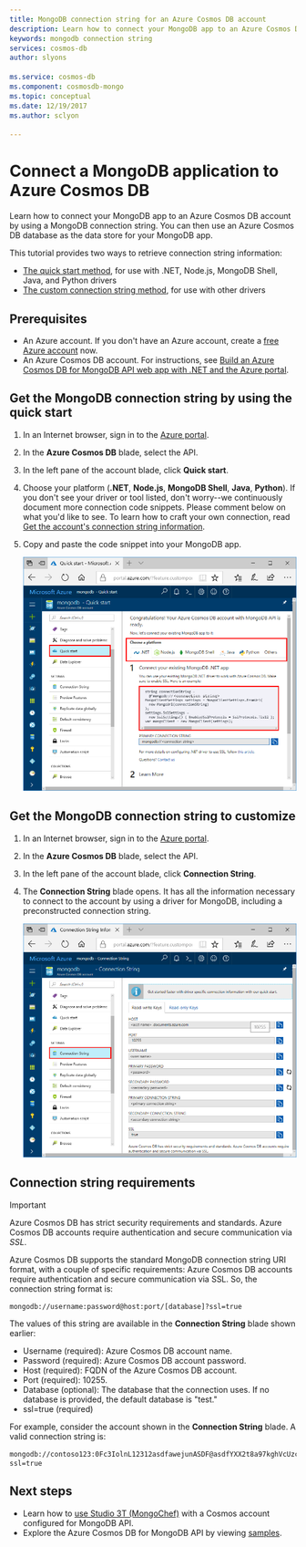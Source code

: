 ```yaml
---
title: MongoDB connection string for an Azure Cosmos DB account
description: Learn how to connect your MongoDB app to an Azure Cosmos DB account by using a MongoDB connection string.
keywords: mongodb connection string
services: cosmos-db
author: slyons

ms.service: cosmos-db
ms.component: cosmosdb-mongo
ms.topic: conceptual
ms.date: 12/19/2017
ms.author: sclyon

---
```


# Connect a MongoDB application to Azure Cosmos DB
Learn how to connect your MongoDB app to an Azure Cosmos DB account by using a MongoDB connection string. You can then use an Azure Cosmos DB database as the data store for your MongoDB app. 

This tutorial provides two ways to retrieve connection string information:

- [The quick start method](#QuickstartConnection), for use with .NET, Node.js, MongoDB Shell, Java, and Python drivers
- [The custom connection string method](#GetCustomConnection), for use with other drivers

## Prerequisites

- An Azure account. If you don't have an Azure account, create a [free Azure account](https://azure.microsoft.com/free/) now. 
- An Azure Cosmos DB account. For instructions, see [Build an Azure Cosmos DB for MongoDB API web app with .NET and the Azure portal](create-mongodb-dotnet.md).

## <a id="QuickstartConnection"></a>Get the MongoDB connection string by using the quick start
1. In an Internet browser, sign in to the [Azure portal](https://portal.azure.com).
2. In the **Azure Cosmos DB** blade, select the API. 
3. In the left pane of the account blade, click **Quick start**. 
4. Choose your platform (**.NET**, **Node.js**, **MongoDB Shell**, **Java**, **Python**). If you don't see your driver or tool listed, don't worry--we continuously document more connection code snippets. Please comment below on what you'd like to see. To learn how to craft your own connection, read [Get the account's connection string information](#GetCustomConnection).
5. Copy and paste the code snippet into your MongoDB app.

    ![Quick start blade](./media/connect-mongodb-account/QuickStartBlade.png)

## <a id="GetCustomConnection"></a> Get the MongoDB connection string to customize
1. In an Internet browser, sign in to the [Azure portal](https://portal.azure.com).
2. In the **Azure Cosmos DB** blade, select the API. 
3. In the left pane of the account blade, click **Connection String**. 
4. The **Connection String** blade opens. It has all the information necessary to connect to the account by using a driver for MongoDB, including a preconstructed connection string.

    ![Connection String blade](./media/connect-mongodb-account/ConnectionStringBlade.png)

## Connection string requirements
> [!Important]
> Azure Cosmos DB has strict security requirements and standards. Azure Cosmos DB accounts require authentication and secure communication via *SSL*. 
>
>

Azure Cosmos DB supports the standard MongoDB connection string URI format, with a couple of specific requirements: Azure Cosmos DB accounts require authentication and secure communication via SSL. So, the connection string format is:

    mongodb://username:password@host:port/[database]?ssl=true

The values of this string are available in the **Connection String** blade shown earlier:

* Username (required): Azure Cosmos DB account name.
* Password (required): Azure Cosmos DB account password.
* Host (required): FQDN of the Azure Cosmos DB account.
* Port (required): 10255.
* Database (optional): The database that the connection uses. If no database is provided, the default database is "test."
* ssl=true (required)

For example, consider the account shown in the **Connection String** blade. A valid connection string is:

    mongodb://contoso123:0Fc3IolnL12312asdfawejunASDF@asdfYXX2t8a97kghVcUzcDv98hawelufhawefafnoQRGwNj2nMPL1Y9qsIr9Srdw==@contoso123.documents.azure.com:10255/mydatabase?ssl=true

## Next steps
* Learn how to [use Studio 3T (MongoChef)](mongodb-mongochef.md) with a Cosmos account configured for MongoDB API.
* Explore the Azure Cosmos DB for MongoDB API by viewing [samples](mongodb-samples.md).
